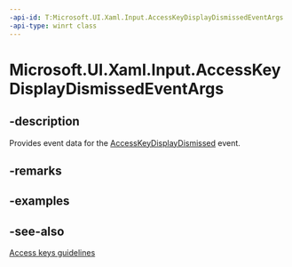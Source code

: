 ```yaml
---
-api-id: T:Microsoft.UI.Xaml.Input.AccessKeyDisplayDismissedEventArgs
-api-type: winrt class
---
```


<!-- Class syntax.
public class AccessKeyDisplayDismissedEventArgs : Microsoft.UI.Xaml.Input.IAccessKeyDisplayDismissedEventArgs
-->

# Microsoft.UI.Xaml.Input.AccessKeyDisplayDismissedEventArgs

## -description
Provides event data for the [AccessKeyDisplayDismissed](../microsoft.ui.xaml/uielement_accesskeydisplaydismissed.md) event.

## -remarks

## -examples

## -see-also
[Access keys guidelines](/windows/apps/design/input/access-keys)
